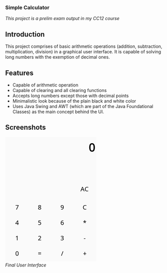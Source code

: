 ### Simple Calculator
*This project is a prelim exam output in my CC12 course*

## Introduction
This project comprises of basic arithmetic operations (addition, subtraction, multiplication, division) in a graphical user interface. It is capable of solving long numbers with the exemption of decimal ones. 

## Features

* Capable of arithmetic operation
* Capable of clearing and all clearing functions
* Accepts long numbers except those with decimal points
* Minimalistic look because of the plain black and white color
* Uses Java Swing and AWT (which are part of the Java Foundational Classes) as the main concept behind the UI. 

## Screenshots

<img src="./Screenshots/User Interface" alt="Final User Interface"><br>
*Final User Interface*

